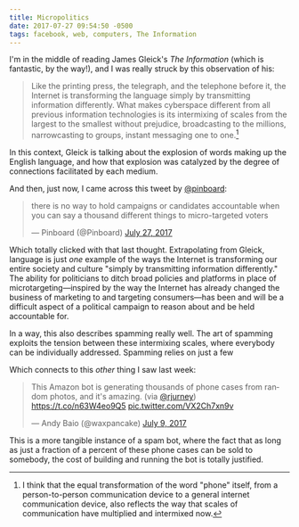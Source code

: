 ```yaml
---
title: Micropolitics
date: 2017-07-27 09:54:50 -0500
tags: facebook, web, computers, The Information
---
```

I'm in the middle of reading James Gleick's *The Information* (which is fantastic, by the way!), and I was really struck by this observation of his:

> Like the printing press, the telegraph, and the telephone before it, the Internet is transforming the language simply by transmitting information differently. What makes cyberspace different from all previous information technologies is its intermixing of scales from the largest to the smallest without prejudice, broadcasting to the millions, narrowcasting to groups, instant messaging one to one.[^1]

In this context, Gleick is talking about the explosion of words making up the English language, and how that explosion was catalyzed by the degree of connections facilitated by each medium.

And then, just now, I came across this tweet by [@pinboard](https://twitter.com/pinboard):

<blockquote class="twitter-tweet" data-lang="en"><p lang="en" dir="ltr">there is no way to hold campaigns or candidates accountable when you can say a thousand different things to micro-targeted voters</p>&mdash; Pinboard (@Pinboard) <a href="https://twitter.com/Pinboard/status/890568929248260096">July 27, 2017</a></blockquote> <script async src="//platform.twitter.com/widgets.js" charset="utf-8"></script>

Which totally clicked with that last thought. Extrapolating from Gleick, language is just _one_ example of the ways the Internet is transforming our entire society and culture "simply by transmitting information differently." The ability for politicians to ditch broad policies and platforms in place of microtargeting—inspired by the way the Internet has already changed the business of marketing to and targeting consumers—has been and will be a difficult aspect of a political campaign to reason about and be held accountable for.

In a way, this also describes spamming really well. The art of spamming exploits the tension between these intermixing scales, where everybody can be individually addressed. Spamming relies on just a few 

Which connects to this _other_ thing I saw last week:

<blockquote class="twitter-tweet" data-lang="en"><p lang="en" dir="ltr">This Amazon bot is generating thousands of phone cases from random photos, and it&#39;s amazing. (via <a href="https://twitter.com/rjurney">@rjurney</a>) <a href="https://t.co/n63W4eo9Q5">https://t.co/n63W4eo9Q5</a> <a href="https://t.co/VX2Ch7xn9v">pic.twitter.com/VX2Ch7xn9v</a></p>&mdash; Andy Baio (@waxpancake) <a href="https://twitter.com/waxpancake/status/884093248838418433">July 9, 2017</a></blockquote> <script async src="//platform.twitter.com/widgets.js" charset="utf-8"></script>

This is a more tangible instance of a spam bot, where the fact that as long as just a fraction of a percent of these phone cases can be sold to somebody, the cost of building and running the bot is totally justified.

[^1]: I think that the equal transformation of the word "phone" itself, from a person-to-person communication device to a general internet communication device, also reflects the way that scales of communication have multiplied and intermixed now.